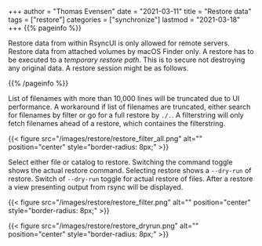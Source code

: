 +++
author = "Thomas Evensen"
date = "2021-03-11"
title =  "Restore data"
tags = ["restore"]
categories = ["synchronize"]
lastmod = "2021-03-18"
+++
{{% pageinfo %}}

Restore data from within RsyncUI is only allowed for remote servers. Restore data from attached volumes by macOS Finder only. A restore has to be executed to a *temporary restore path*. This is to secure not destroying any original data. A restore session might be as follows.

{{% /pageinfo %}}

List of filenames with more than 10,000 lines will be truncated due to UI performance.  A workaround if list of filenames are truncated, either search for filenames by filter or go for a full restore by `./.`. A filterstring will only fetch filenames ahead of a restore, which containes the filterstring.

{{< figure src="/images/restore/restore_filter_all.png" alt="" position="center" style="border-radius: 8px;" >}}

Select either file or catalog to restore.  Switching the command toggle shows the actual restore command. Selecting restore shows a `--dry-run` of restore. Switch of `--dry-run` toggle for actual restore of files. After a restore a view presenting output from rsync will be displayed.

{{< figure src="/images/restore/restore_filter.png" alt="" position="center" style="border-radius: 8px;" >}}

{{< figure src="/images/restore/restore_dryrun.png" alt="" position="center" style="border-radius: 8px;" >}}
